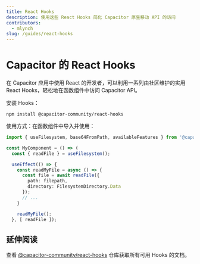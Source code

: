 ```yaml
---
title: React Hooks
description: 使用这些 React Hooks 简化 Capacitor 原生移动 API 的访问
contributors:
  - mlynch
slug: /guides/react-hooks
---
```


# Capacitor 的 React Hooks

在 Capacitor 应用中使用 React 的开发者，可以利用一系列由社区维护的实用 React Hooks，轻松地在函数组件中访问 Capacitor API。

安装 Hooks：

```shell
npm install @capacitor-community/react-hooks
```

使用方式：在函数组件中导入并使用：

```typescript
import { useFilesystem, base64FromPath, availableFeatures } from '@capacitor-community/react-hooks/filesystem';

const MyComponent = () => (
  const { readFile } = useFilesystem();

  useEffect(() => {
    const readMyFile = async () => {
      const file = await readFile({
        path: filepath,
        directory: FilesystemDirectory.Data
      });
      // ...
    }

    readMyFile();
  }, [ readFile ]);
```

## 延伸阅读

查看 [@capacitor-community/react-hooks](https://github.com/capacitor-community/react-hooks) 仓库获取所有可用 Hooks 的文档。